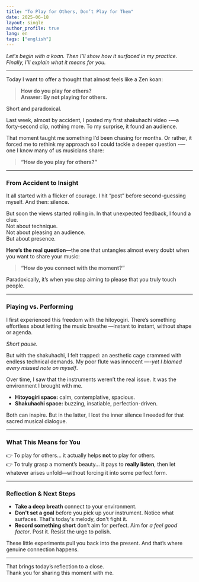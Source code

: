 ```yaml
---
title: "To Play for Others, Don’t Play for Them"
date: 2025-06-18
layout: single
author_profile: true
lang: en
tags: ["english"]
---
```


*Let's begin with a koan. Then I’ll show how it surfaced in my practice. Finally, I’ll explain what it means for you.*

---

Today I want to offer a thought that almost feels like a Zen koan:

> **How do you play for others?**  
> **Answer: By not playing for others.**

Short and paradoxical.

Last week, almost by accident, I posted my first shakuhachi video -—a forty-second clip, nothing more. To my surprise, it found an audience.

That moment taught me something I’d been chasing for months. Or rather, it forced me to rethink my approach so I could tackle 
a deeper question -—one I know many of us musicians share:

> **“How do you play for others?”**

---

### From Accident to Insight

It all started with a flicker of courage. I hit “post” before second-guessing myself. And then: silence.

But soon the views started rolling in. In that unexpected feedback, I found a clue. <br/>
Not about technique. <br/>
Not about pleasing an audience. <br/>
But about presence.<br/>

**Here’s the real question**—the one that untangles almost every doubt when you want to share your music:

> **“How do you connect with the moment?”**

Paradoxically, it’s when you stop aiming to please that you truly touch people.

---

### Playing vs. Performing

I first experienced this freedom with the hitoyogiri. There’s something effortless about letting the music breathe —instant to instant,
without shape or agenda.

*Short pause.*

But with the shakuhachi, I felt trapped: an aesthetic cage crammed with endless technical demands. 
My poor flute was innocent —-*yet I blamed every missed note on myself*.

Over time, I saw that the instruments weren’t the real issue. It was the environment I brought with me.

- **Hitoyogiri space:** calm, contemplative, spacious.  
- **Shakuhachi space:** buzzing, insatiable, perfection-driven.

Both can inspire. But in the latter, I lost the inner silence I needed for that sacred musical dialogue.

---

### What This Means for You

👉 To play for others… it actually helps **not** to play for others.  
👉 To truly grasp a moment’s beauty… it pays to **really listen**, then let whatever arises unfold—without forcing it into some perfect form.

---

### Reflection & Next Steps

- **Take a deep breath** connect to your environment.  
- **Don't set a goal** before you pick up your instrument. Notice what surfaces. That's today's melody, don't fight it. 
- **Record something short** don't aim for perfect. Aim for *a feel good factor*. Post it. Resist the urge to polish.

These little experiments pull you back into the present. And that’s where genuine connection happens.

---

That brings today’s reflection to a close.  
Thank you for sharing this moment with me.
